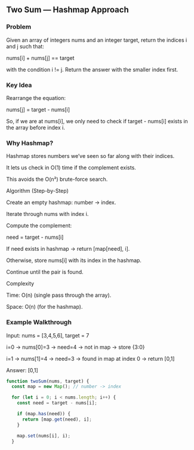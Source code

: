 ## Two Sum — Hashmap Approach
### Problem

Given an array of integers nums and an integer target, return the indices i and j such that:

nums[i] + nums[j] == target


with the condition i != j.
Return the answer with the smaller index first.

### Key Idea

Rearrange the equation:

nums[j] = target - nums[i]


So, if we are at nums[i], we only need to check if target - nums[i] exists in the array before index i.

### Why Hashmap?

Hashmap stores numbers we’ve seen so far along with their indices.

It lets us check in O(1) time if the complement exists.

This avoids the O(n²) brute-force search.

Algorithm (Step-by-Step)

Create an empty hashmap: number → index.

Iterate through nums with index i.

Compute the complement:

need = target - nums[i]


If need exists in hashmap → return [map[need], i].

Otherwise, store nums[i] with its index in the hashmap.

Continue until the pair is found.

Complexity

Time: O(n) (single pass through the array).

Space: O(n) (for the hashmap).

### Example Walkthrough

Input: nums = [3,4,5,6], target = 7

i=0 → nums[0]=3 → need=4 → not in map → store {3:0}

i=1 → nums[1]=4 → need=3 → found in map at index 0 → return [0,1]

Answer: [0,1]

```javascript 
function twoSum(nums, target) {
  const map = new Map(); // number -> index

  for (let i = 0; i < nums.length; i++) {
    const need = target - nums[i];

    if (map.has(need)) {
      return [map.get(need), i];
    }

    map.set(nums[i], i);
  }
```

